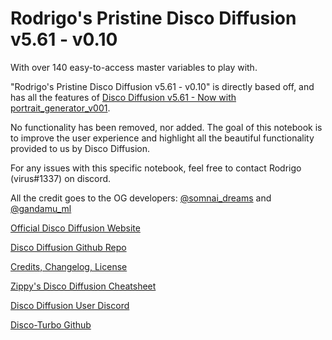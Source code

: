# Rodrigo's Pristine Disco Diffusion v5.61 - v0.10

With over 140 easy-to-access master variables to play with.

"Rodrigo's Pristine Disco Diffusion v5.61 - v0.10" is directly based off, and has all the features of [Disco Diffusion v5.61 - Now with portrait_generator_v001](https://colab.research.google.com/github/alembics/disco-diffusion/blob/main/Disco_Diffusion.ipynb).

No functionality has been removed, nor added. The goal of this notebook is to improve the user experience and highlight all the beautiful functionality provided to us by Disco Diffusion.

For any issues with this specific notebook, feel free to contact Rodrigo (virus#1337) on discord.

All the credit goes to the OG developers: [@somnai_dreams](https://twitter.com/somnai_dreams) and [@gandamu_ml](https://twitter.com/gandamu_ml)

[Official Disco Diffusion Website](http://discodiffusion.com/)

[Disco Diffusion Github Repo](https://github.com/alembics/disco-diffusion)

[Credits, Changelog, License](https://colab.research.google.com/github/alembics/disco-diffusion/blob/main/Disco_Diffusion.ipynb)

[Zippy's Disco Diffusion Cheatsheet](https://docs.google.com/document/d/1l8s7uS2dGqjztYSjPpzlmXLjl5PM3IGkRWI3IiCuK7g/edit)

[Disco Diffusion User Discord](https://discord.gg/XGZrFFCRfN)

[Disco-Turbo Github](https://github.com/zippy731/disco-diffusion-turbo)
